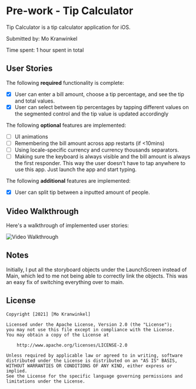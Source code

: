 # Pre-work - Tip Calculator

Tip Calculator is a tip calculator application for iOS.

Submitted by: Mo Kranwinkel

Time spent: 1 hour spent in total

## User Stories

The following **required** functionality is complete:

* [X] User can enter a bill amount, choose a tip percentage, and see the tip and total values.
* [X] User can select between tip percentages by tapping different values on the segmented control and the tip value is updated accordingly

The following **optional** features are implemented:

* [ ] UI animations
* [ ] Remembering the bill amount across app restarts (if <10mins)
* [ ] Using locale-specific currency and currency thousands separators.
* [ ] Making sure the keyboard is always visible and the bill amount is always the first responder. This way the user doesn't have to tap anywhere to use this app. Just launch the app and start typing.

The following **additional** features are implemented:

- [X] User can split tip between a inputted amount of people.

## Video Walkthrough

Here's a walkthrough of implemented user stories:

<img src="https://giphy.com/gifs/jxR9qtDnWorkh0bxVK" title='Video Walkthrough' width='' alt='Video Walkthrough' />


        

## Notes

Initially, I put all the storyboard objects under the LaunchScreen instead of Main, which led to me not being able to correctly link the objects. This was an easy fix of switching everything over to main.

## License

    Copyright [2021] [Mo Kranwinkel]

    Licensed under the Apache License, Version 2.0 (the "License");
    you may not use this file except in compliance with the License.
    You may obtain a copy of the License at

        http://www.apache.org/licenses/LICENSE-2.0

    Unless required by applicable law or agreed to in writing, software
    distributed under the License is distributed on an "AS IS" BASIS,
    WITHOUT WARRANTIES OR CONDITIONS OF ANY KIND, either express or implied.
    See the License for the specific language governing permissions and
    limitations under the License. 

